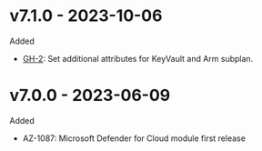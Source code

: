 # v7.1.0 - 2023-10-06

Added
 * [GH-2](https://github.com/claranet/terraform-azurerm-defender-for-cloud/pull/2): Set additional attributes for KeyVault and Arm subplan.

# v7.0.0 - 2023-06-09

Added
  * AZ-1087: Microsoft Defender for Cloud module first release
